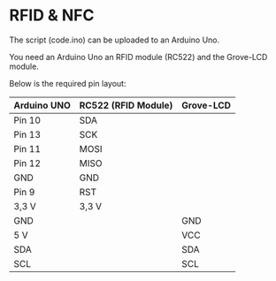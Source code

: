 # RFID & NFC



The script (code.ino) can be uploaded to an Arduino Uno.

You need an Arduino Uno an RFID module (RC522) and the Grove-LCD module.

Below is the required pin layout:

| Arduino UNO | RC522 (RFID Module) | Grove-LCD |
|-------------|---------------------|-----------|
| Pin 10      | SDA                 |           |
| Pin 13      | SCK                 |           |
| Pin 11      | MOSI                |           |
| Pin 12      | MISO                |           |
| GND         | GND                 |           |
| Pin 9       | RST                 |           |
| 3,3 V       | 3,3 V               |           |
| GND         |                     | GND       |
| 5 V         |                     | VCC       |
| SDA         |                     | SDA       |
| SCL         |                     | SCL       |
